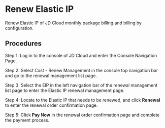 # Renew Elastic IP

Renew Elastic IP of JD Cloud monthly package billing and billing by configuration.

## Procedures

Step 1: Log in to the console of JD Cloud and enter the Console Navigation Page.

Step 2: Select Cost - Renew Management in the console top navigation bar and go to the renewal management list page.

Step 3: Select the EIP in the left navigation bar of the renewal management list page to enter the Elastic IP renewal management page.

Step 4: Locate to the Elastic IP that needs to be renewed, and click **Renewal** to enter the renewal order confirmation page.

Step 5: Click **Pay Now** in the renewal order confirmation page and complete the payment process.

